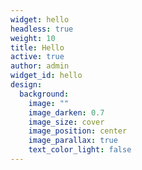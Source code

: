 ```yaml
---
widget: hello
headless: true
weight: 10
title: Hello
active: true
author: admin
widget_id: hello
design:
  background:
    image: ""
    image_darken: 0.7
    image_size: cover
    image_position: center
    image_parallax: true
    text_color_light: false
---
```

